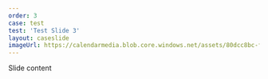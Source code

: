 ```yaml
---
order: 3
case: test
test: 'Test Slide 3'
layout: caseslide
imageUrl: https://calendarmedia.blob.core.windows.net/assets/80dcc8bc-f24e-4038-9843-d2214eeb2251.jpg
---
```


Slide content